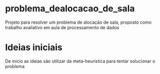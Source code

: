 # problema_dealocacao_de_sala
Projeto para resolver um problema de alocação de sala, proposto como trabalho avaliativo em aula de processamento de dados
# Ideias iniciais
De inicio as ideias são utilizar da meta-heuristica para tentar solucionar o problema